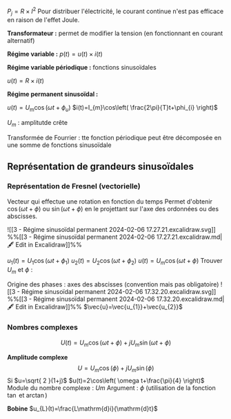 $P_{j}=R\times I^{2}$
Pour distribuer l'électricité, le courant continue n'est pas efficace en raison de l'effet Joule.

**Transformateur :** permet de modifier la tension (en fonctionnant en courant alternatif)

**Régime variable :**
$p(t)=u(t)\times i(t)$

**Régime variable périodique :** fonctions sinusoïdales

$u(t)=R \times i(t)$


**Régime permanent sinusoïdal :**

$u(t)=U_{\text{m}}\cos(\omega t+\phi_{u})$
$i(t)=I_{m}\cos\left( \frac{2\pi}{T}t+\phi_{i} \right)$

$U_{m}$ : amplitutde crête

Transformée de Fourrier : tte fonction périodique peut être décomposée en une somme de fonctions sinusoïdale

## Représentation de grandeurs sinusoïdales
### Représentation de Fresnel (vectorielle)
Vecteur qui effectue une rotation en fonction du temps
Permet d'obtenir $\cos(\omega t+\phi)$ ou $\sin(\omega t+\phi)$ en le projettant sur l'axe des ordonnées ou des abscisses.

![[3 - Régime sinusoïdal permanent 2024-02-06 17.27.21.excalidraw.svg]]
%%[[3 - Régime sinusoïdal permanent 2024-02-06 17.27.21.excalidraw.md|🖋 Edit in Excalidraw]]%%

$u_{1}(t)=U_{1}\cos(\omega t+\phi_{1})$
$u_{2}(t)=U_{2}\cos(\omega t+\phi_{2})$
$u(t)=U_{m}\cos(\omega t+\phi)$
Trouver $U_{m}$ et $\phi$ :

Origine des phases : axes des abscisses (convention mais pas obligatoire)
![[3 - Régime sinusoïdal permanent 2024-02-06 17.32.20.excalidraw.svg]]
%%[[3 - Régime sinusoïdal permanent 2024-02-06 17.32.20.excalidraw.md|🖋 Edit in Excalidraw]]%%
$\vec{u}=\vec{u_{1}}+\vec{u_{2}}$

### Nombres complexes
$$U(t)=U_{m}\cos(\omega t+\phi)+jU_{m}\sin(\omega t+\phi)$$

**Amplitude complexe**
$$U=U_{m}\cos(\phi )+jU_{m}\sin(\phi)$$ Si $u=\sqrt{ 2 }(1+j)$
$u(t)=2\cos\left( \omega t+\frac{\pi}{4} \right)$
Module du nombre complexe : $Um$
Argument : $\phi$ (utilisation de la fonction $\tan$ et $\arctan$)

**Bobine**
$u_{L}(t)=\frac{L\mathrm{d}i}{\mathrm{d}t}$
